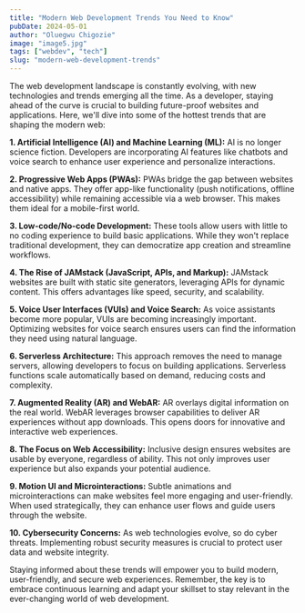 ```yaml
---
title: "Modern Web Development Trends You Need to Know"
pubDate: 2024-05-01
author: "Oluegwu Chigozie"
image: "image5.jpg"
tags: ["webdev", "tech"]
slug: "modern-web-development-trends"
---
```


The web development landscape is constantly evolving, with new technologies and trends emerging all the time. As a developer, staying ahead of the curve is crucial to building future-proof websites and applications. Here, we'll dive into some of the hottest trends that are shaping the modern web:

**1. Artificial Intelligence (AI) and Machine Learning (ML):** AI is no longer science fiction. Developers are incorporating AI features like chatbots and voice search to enhance user experience and personalize interactions.

**2. Progressive Web Apps (PWAs):** PWAs bridge the gap between websites and native apps. They offer app-like functionality (push notifications, offline accessibility) while remaining accessible via a web browser. This makes them ideal for a mobile-first world.

**3. Low-code/No-code Development:** These tools allow users with little to no coding experience to build basic applications. While they won't replace traditional development, they can democratize app creation and streamline workflows.

**4. The Rise of JAMstack (JavaScript, APIs, and Markup):** JAMstack websites are built with static site generators, leveraging APIs for dynamic content. This offers advantages like speed, security, and scalability.

**5. Voice User Interfaces (VUIs) and Voice Search:** As voice assistants become more popular, VUIs are becoming increasingly important. Optimizing websites for voice search ensures users can find the information they need using natural language.

**6. Serverless Architecture:** This approach removes the need to manage servers, allowing developers to focus on building applications. Serverless functions scale automatically based on demand, reducing costs and complexity.

**7. Augmented Reality (AR) and WebAR:** AR overlays digital information on the real world. WebAR leverages browser capabilities to deliver AR experiences without app downloads. This opens doors for innovative and interactive web experiences.

**8. The Focus on Web Accessibility:** Inclusive design ensures websites are usable by everyone, regardless of ability. This not only improves user experience but also expands your potential audience.

**9. Motion UI and Microinteractions:** Subtle animations and microinteractions can make websites feel more engaging and user-friendly. When used strategically, they can enhance user flows and guide users through the website.

**10. Cybersecurity Concerns:** As web technologies evolve, so do cyber threats. Implementing robust security measures is crucial to protect user data and website integrity.

Staying informed about these trends will empower you to build modern, user-friendly, and secure web experiences. Remember, the key is to embrace continuous learning and adapt your skillset to stay relevant in the ever-changing world of web development.
